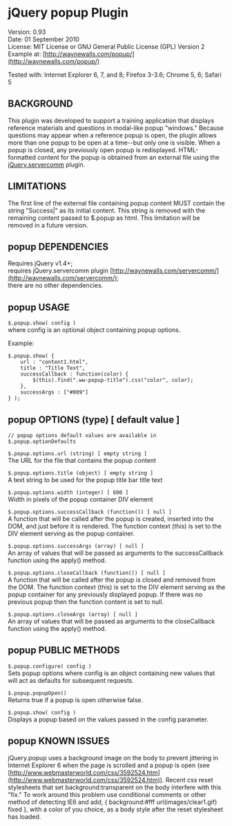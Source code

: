 # jQuery popup Plugin #

Version: 0.93  
Date: 01 September 2010  
License: MIT License or GNU General Public License (GPL) Version 2   
Example at: [http://waynewalls.com/popup/](http://waynewalls.com/popup/)

Tested with: Internet Explorer 6, 7, and 8; Firefox 3-3.6; Chrome 5, 6; Safari 5

## BACKGROUND ##

This plugin was developed to support a training application that displays
reference materials and questions in modal-like popup "windows." Because
questions may appear when a reference popup is open, the plugin allows more than
one popup to be open at a time--but only one is visible. When a popup is closed,
any previously open popup is redisplayed. HTML-formatted content for the popup
is obtained from an external file using the [jQuery.servercomm](http://waynewalls.com/servercomm/) plugin.

## LIMITATIONS ##

The first line of the external file containing popup content MUST contain the
string "Success|" as its initial content. This string is removed with the
remaining content passed to $.popup as html. This limitation will be removed in
a future version.


## popup DEPENDENCIES ##

Requires jQuery v1.4+;  
requires jQuery.servercomm plugin [http://waynewalls.com/servercomm/](http://waynewalls.com/servercomm/);  
there are no other dependencies.


## popup USAGE ##

`$.popup.show( config )`  
where config is an optional object containing popup options.

Example:

    $.popup.show( { 
        url : "content1.html", 
        title : "Title Text", 
        successCallback : function(color) { 
            $(this).find(".ww-popup-title").css("color", color); 
        }, 
        successArgs : ["#009"] 
    } );
    

## popup OPTIONS (type) [ default value ] ##

`// popup options default values are available in $.popup.optionDefaults`

`$.popup.options.url (string) [ empty string ]`  
The URL for the file that contains the popup content

`$.popup.options.title (object) [ empty string ]`  
A text string to be used for the popup title bar title text 

`$.popup.options.width (integer) [ 600 ]`  
Width in pixels of the popup container DIV element

`$.popup.options.successCallback (function()) [ null ]`  
A function that will be called after the popup is created, inserted into the
DOM, and just before it is rendered. The function context (this) is set to the
DIV element serving as the popup container.

`$.popup.options.successArgs (array) [ null ]`   
An array of values that will be passed as arguments to the successCallback
function using the apply() method.

`$.popup.options.closeCallback (function()) [ null ]`  
A function that will be called after the popup is closed and removed from the
DOM. The function context (this) is set to the DIV element serving as the popup
container for any previously displayed popup. If there was no previous popup
then the function content is set to null.

`$.popup.options.closeArgs (array) [ null ]`  
An array of values that will be passed as arguments to the closeCallback
function using the apply() method.


## popup PUBLIC METHODS ##

`$.popup.configure( config )`  
Sets popup options where config is an object containing new values that
will act as defaults for subsequent requests.

`$.popup.popupOpen()`  
Returns true if a popup is open otherwise false.

`$.popup.show( config )`  
Displays a popup based on the values passed in the config parameter.


## popup KNOWN ISSUES

jQuery.popup uses a background image on the body to prevent jittering in
Internet Explorer 6 when the page is scrolled and a popup is open (see
[http://www.webmasterworld.com/css/3592524.htm](http://www.webmasterworld.com/css/3592524.htm)).
Recent css reset stylesheets that set background:transparent on the body
interfere with this "fix." To work around this problem use conditional comments
or other method of detecting IE6 and add, { background:#fff url(images/clear1.gif) fixed },
with a color of you choice, as a body style after the reset stylesheet has loaded.

